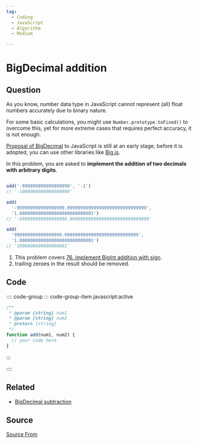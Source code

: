 ```yaml
---
tag:
  - Coding
  - JavaScript
  - Algorithm
  - Medium

---
```

  
# BigDecimal addition

## Question
As you know, number data type in JavaScript cannot represent (all) float numbers accurately due to binary nature.

For some basic calculations, you might use `Number.prototype.toFixed()` to overcome this, yet for more extreme cases that requires perfect accuracy, it is not enough.

[Proposal of BigDecimal](https://github.com/tc39/proposal-decimal) to JavaScript is still at an early stage, before it is adopted, you can use other libraries like [Big.js](https://github.com/MikeMcl/big.js/).

In this problem, you are asked to **implement the addition of two decimals with arbitrary digits**.

```js

add('-999999999999999999', '-1')
// '-1000000000000000000'

add(
  '-999999999999999999.999999999999999999999999999999', 
  '1.0000000000000000000000000001')
// '-999999999999999998.999999999999999999999999999899'

add(
  '999999999999999999.9999999999999999999999999999', 
  '1.0000000000000000000000000001')
// '1000000000000000001'
```

1.  This problem covers [76\. implement BigInt addition with sign](https://bigfrontend.dev/problem/implement-BigInt-addition-with-sign).
2.  trailing zeroes in the result should be removed.

## Code
:::: code-group
::: code-group-item javascript:active
```javascript
/**
 * @param {string} num1
 * @param {string} num2
 * @return {string}
 */
function add(num1, num2) {
  // your code here
}
```
:::
    
::::


## Related

+ [BigDecimal subtraction](./bigdecimal-subtraction)
##  Source
[Source From](https://bigfrontend.dev/problem/decimal-addition)

  